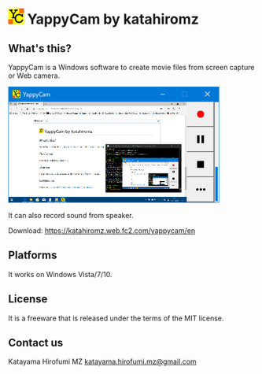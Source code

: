 # ![](images/YappyCam.png "") YappyCam by katahiromz

## What's this?

YappyCam is a Windows software to create movie files from screen capture or Web camera.

![Screenshot](images/screenshot.png "Screenshot")

It can also record sound from speaker.

Download: https://katahiromz.web.fc2.com/yappycam/en

## Platforms

It works on Windows Vista/7/10.

## License

It is a freeware that is released under the terms of the MIT license.

## Contact us

Katayama Hirofumi MZ
katayama.hirofumi.mz@gmail.com
